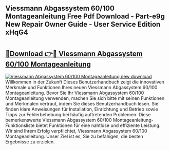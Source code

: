 ## Viessmann Abgassystem 60/100 Montageanleitung Free Pdf Download - Part-e9g New Repair Owner Guide - User Service Edition xHqG4

# <h2><a href="http://df90gj1.blite.top/?on=Viessmann+Abgassystem+60%2f100+Montageanleitung">🔗Download 👉🔴 Viessmann Abgassystem 60/100 Montageanleitung</a></h2>

[![Viessmann Abgassystem 60/100 Montageanleitung new download](https://i.imgur.com/lujVjoI.png)](http://df90gj1.blite.top/?on=Viessmann+Abgassystem+60%2f100+Montageanleitung)
Willkommen in der Zukunft Dieses Benutzerhandbuch zeigt die innovativen Merkmale und Funktionen Ihres neuen Viessmann Abgassystem 60/100 Montageanleitung. Bevor Sie Ihr Viessmann Abgassystem 60/100 Montageanleitung verwenden, machen Sie sich bitte mit seinen Funktionen und Merkmalen vertraut, indem Sie dieses Benutzerhandbuch lesen. Sie finden klare Anweisungen für Installation, Einrichtung und Betrieb sowie Tipps zur Fehlerbehebung bei häufig auftretenden Problemen. Diese bemerkenswerte Viessmann Abgassystem 60/100 Montageanleitung-Funktionsliste bietet Funktionen für eine nahtlose und effiziente Leistung. Wir sind Ihrem Erfolg verpflichtet, Viessmann Abgassystem 60/100 Montageanleitung. Unser Ziel ist es, Sie zu befähigen, die besten Ergebnisse zu erzielen.

